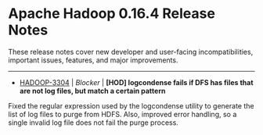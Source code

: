 
<!---
# Licensed to the Apache Software Foundation (ASF) under one
# or more contributor license agreements.  See the NOTICE file
# distributed with this work for additional information
# regarding copyright ownership.  The ASF licenses this file
# to you under the Apache License, Version 2.0 (the
# "License"); you may not use this file except in compliance
# with the License.  You may obtain a copy of the License at
#
#     http://www.apache.org/licenses/LICENSE-2.0
#
# Unless required by applicable law or agreed to in writing, software
# distributed under the License is distributed on an "AS IS" BASIS,
# WITHOUT WARRANTIES OR CONDITIONS OF ANY KIND, either express or implied.
# See the License for the specific language governing permissions and
# limitations under the License.
-->
# Apache Hadoop  0.16.4 Release Notes

These release notes cover new developer and user-facing incompatibilities, important issues, features, and major improvements.


---

* [HADOOP-3304](https://issues.apache.org/jira/browse/HADOOP-3304) | *Blocker* | **[HOD] logcondense fails if DFS has files that are not log files, but match a certain pattern**

Fixed the regular expression used by the logcondense utility to generate the list of log files to purge from HDFS. Also, improved error handling, so a single invalid log file does not fail the purge process.



